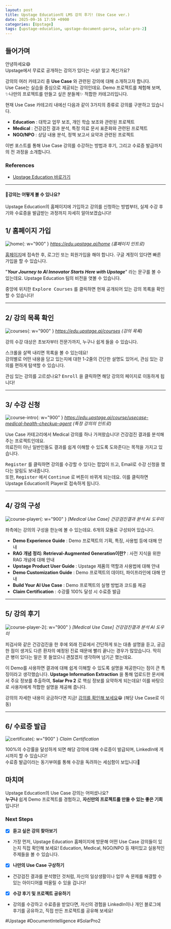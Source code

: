 ```yaml
---
layout: post
title: Upstage Education의 LMS 강의 후기! (Use Case ver.)
date: 2025-09-16 17:59 +0900
categories: [Upstage]
tags: [upstage-education, upstage-document-parse, solar-pro-2]
---
```


## **들어가며**

안녕하세요😄 \
Upstage에서 무료로 공개하는 강의가 있다는 사실! 알고 계신가요?

강의의 여러 카테고리 중 **Use Case** 와 관련된 강의에 대해 소개하고자 합니다. \
Use Case는 실습을 중심으로 제공되는 강의인데요. Demo 프로젝트를 체험해 보며, ✨나만의 프로젝트를 만들고 싶은 분들께✨ 적합한 카테고리입니다.

현재 Use Case 카테고리 내에선 다음과 같이 3가지의 종류로 강의를 구분하고 있습니다.
- **Education** : 대학교 업무 보조, 개인 학습 보조와 관련된 프로젝트
- **Medical** : 건강검진 결과 분석, 특정 의료 문서 표준화와 관련된 프로젝트
- **NGO/NPO** : 상담 내용 분석, 정책 보고서 요약과 관련된 프로젝트

이번 포스트를 통해 Use Case 강의를 수강하는 방법과 후기, 그리고 수료증 발급까지의 전 과정을 소개합니다.

### **References**

- [Upstage Education 바로가기](https://edu.upstage.ai/home)

---

#### **🤔강의는 어떻게 볼 수 있나요?**

Upstage Education의 홈페이지에 가입하고 강의를 신청하는 방법부터, 실제 수강 후기와 수료증을 발급받는 과정까지 자세히 알아보겠습니다!

## **1/ 홈페이지 가입**

![home](/assets/img/2025-09-25-17-51-52.png){: w="900" }
_https://edu.upstage.ai/home (홈페이지 인트로)_

[홈페이지](https://edu.upstage.ai/home)에 접속한 후, 로그인 또는 회원가입을 해야 합니다. 구글 계정이 있다면 빠른 가입을 할 수 있습니다.

"***Your Journey to AI Innovator Starts Here with Upstage***" 라는 문구를 볼 수 있는데요. Upstage Education 팀의 비전을 엿볼 수 있습니다.

중앙에 위치한 <kbd>Explore Courses</kbd> 를 클릭하면 현재 공개되어 있는 강의 목록을 확인할 수 있습니다!

---

## **2/ 강의 목록 확인**

![courses](/assets/img/2025-09-25-18-21-48.png){: w="900" }
_https://edu.upstage.ai/courses (강의 목록)_

강의 수강 대상은 초보자부터 전문가까지, 누구나 쉽게 들을 수 있습니다.

스크롤을 살짝 내리면 목록을 볼 수 있는데요! \
강의별로 어떤 내용을 담고 있는지에 대한 1-2줄의 간단한 설명도 있어서, 관심 있는 강의를 편하게 탐색할 수 있습니다.

관심 있는 강의를 고르셨나요? <kbd>Enroll</kbd> 을 클릭하면 해당 강의의 페이지로 이동하게 됩니다!

---

## **3/ 수강 신청**

![course-intro](/assets/img/2025-09-25-18-44-28.png){: w="900" }
_https://edu.upstage.ai/course/usecase-medical-health-checkup-agent (특정 강의의 인트로)_

Use Case 카테고리에서 Medical 강의를 하나 가져왔습니다! 건강검진 결과를 분석해 주는 프로젝트인데요. \
의료진이 아닌 일반인들도 결과를 쉽게 이해할 수 있도록 도와준다는 목적을 가지고 있습니다.

<kbd>Register</kbd> 를 클릭하면 강의를 수강할 수 있다는 팝업이 뜨고, Email로 수강 신청을 했다는 알림도 보내줍니다. \
또한, <kbd>Register</kbd> 에서 <kbd>Continue</kbd> 로 버튼이 바뀌게 되는데요. 이를 클릭하면 Upstage Education의 Player로 접속하게 됩니다.

---

## **4/ 강의 구성**

![course-player](/assets/img/2025-09-25-19-32-59.png){: w="900" }
_[Medical Use Case] 건강검진결과 분석 AI 도우미_

좌측에는 강의의 구성을 한눈에 볼 수 있는데요. 6개의 모듈로 구성되어 있습니다.
- **Demo Experience Guide** : Demo 프로젝트의 기획, 특징, 사용법 등에 대해 안내
- **RAG 개념 정리: Retrieval-Augmented Generation이란?** : 사전 지식을 위한 RAG 개념에 대해 안내
- **Upstage Product User Guide** : Upstage 제품의 역할과 사용법에 대해 안내
- **Demo Customization Guide** : Demo 프로젝트의 데이터, 파이프라인에 대해 안내
- **Build Your AI Use Case** : Demo 프로젝트의 실행 방법과 코드를 제공
- **Claim Certification** : 수강률 100% 달성 시 수료증 발급

---

## **5/ 강의 후기**

![course-player-2](/assets/img/2025-09-26-02-43-52.png){: w="900" }
_[Medical Use Case] 건강검진결과 분석 AI 도우미_

피검사와 같은 건강검진을 한 후에 외래 진료에서 간단하게 또는 대충 설명을 듣고, 궁금한 점이 생겨도 다른 환자의 예정된 진료 때문에 빨리 끝나는 경우가 많았습니다. 딱히 큰 병이 있다는 말은 못 들었으니 괜찮겠지 생각하며 넘기곤 했는데요.

이 Demo를 사용하면 결과에 대해 쉽게 이해할 수 있도록 설명을 제공한다는 점이 큰 특징이라고 생각했습니다. **Upstage Information Extraction** 을 통해 업로드한 문서에서 주요 정보를 추출하여, **Solar Pro 2** 로 핵심 정보를 요약하게 되는데요! 이를 바탕으로 사용자에게 적합한 설명을 제공해 줍니다.

강의의 자세한 내용이 궁금하다면 지금! [강의를 확인해 보세요](https://edu.upstage.ai/course/usecase-medical-health-checkup-agent)😁 (해당 Use Case로 이동)

---

## **6/ 수료증 발급**

![certificate](/assets/img/2025-09-25-22-25-42.png){: w="900" }
_Claim Certification_

100%의 수강률을 달성하게 되면 해당 강의에 대해 수료증이 발급되며, LinkedIn에 게시까지 할 수 있습니다! \
수료증 발급이라는 동기부여를 통해 수강을 독려하는 세심함이 보입니다🤗

## **마치며**

Upstage Education의 Use Case 강의는 어떠셨나요? \
**누구나** 쉽게 Demo 프로젝트를 경험하고, **자신만의 프로젝트를 만들 수 있는 좋은 기회** 입니다!

### **Next Steps**

- [x] **듣고 싶은 강의 찾아보기**
- 가장 먼저, Upstage Education 홈페이지에 방문해 어떤 Use Case 강의들이 있는지 직접 확인해 보세요! Education, Medical, NGO/NPO 등 재미있고 실용적인 주제들을 볼 수 있습니다.
- [x] **나만의 Use Case 구상하기**
- 건강검진 결과를 분석했던 것처럼, 자신의 일상생활이나 업무 속 문제를 해결할 수 있는 아이디어를 떠올릴 수 있을 겁니다!
- [x] **수강 후기 및 프로젝트 공유하기**
- 강의를 수강하고 수료증을 받았다면, 자신의 경험을 LinkedIn이나 개인 블로그에 후기를 공유하고, 직접 만든 프로젝트를 공유해 보세요!

#Upstage #DocumentIntelligence #SolarPro2